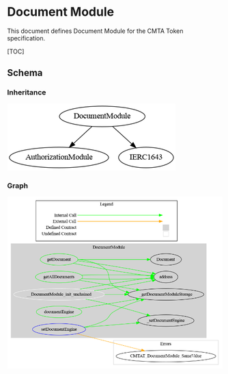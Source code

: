 # Document Module

This document defines  Document Module for the CMTA Token specification.

[TOC]

## Schema

### Inheritance

![surya_inheritance_DebtBaseModule.sol](../../../schema/surya_inheritance/surya_inheritance_DocumentModule.sol.png)





### Graph

![surya_graph_DebtBaseModule.sol](../../../schema/surya_graph/surya_graph_DocumentModule.sol.png)
